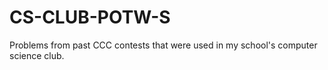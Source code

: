 # CS-CLUB-POTW-S
Problems from past CCC contests that were used in my school's computer science club.

